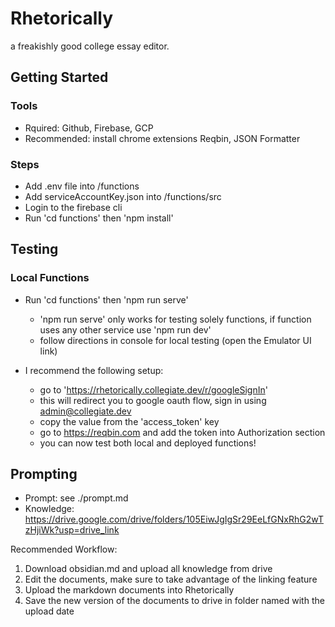 # Rhetorically

a freakishly good college essay editor.

## Getting Started

### Tools

- Rquired: Github, Firebase, GCP
- Recommended: install chrome extensions Reqbin, JSON Formatter

### Steps

- Add .env file into /functions
- Add serviceAccountKey.json into /functions/src
- Login to the firebase cli
- Run 'cd functions' then 'npm install'

## Testing

### Local Functions

- Run 'cd functions' then 'npm run serve'
  - 'npm run serve' only works for testing solely functions, if function uses any other service use 'npm run dev'
  - follow directions in console for local testing (open the Emulator UI link)
- I recommend the following setup:

  - go to 'https://rhetorically.collegiate.dev/r/googleSignIn'
  - this will redirect you to google oauth flow, sign in using admin@collegiate.dev
  - copy the value from the 'access_token' key
  - go to https://reqbin.com and add the token into Authorization section
  - you can now test both local and deployed functions!

## Prompting

- Prompt: see ./prompt.md
- Knowledge: https://drive.google.com/drive/folders/105EiwJgIgSr29EeLfGNxRhG2wTzHjiWk?usp=drive_link

Recommended Workflow:

1. Download obsidian.md and upload all knowledge from drive
2. Edit the documents, make sure to take advantage of the linking feature
3. Upload the markdown documents into Rhetorically
4. Save the new version of the documents to drive in folder named with the upload date
